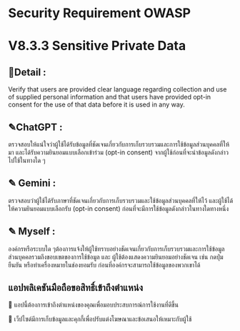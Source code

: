 # Security Requirement OWASP

# V8.3.3  Sensitive Private Data

## 📝Detail :
Verify that users are provided clear language regarding collection and use of
supplied personal information and that users have provided opt-in consent
for the use of that data before it is used in any way.

## ✎ChatGPT :
ตรวจสอบให้แน่ใจว่าผู้ใช้ได้รับข้อมูลที่ชัดเจนเกี่ยวกับการเก็บรวบรวมและการใช้ข้อมูลส่วนบุคคลที่ให้มา และได้รับความยินยอมแบบเลือกเข้าร่วม (opt-in consent) จากผู้ใช้ก่อนที่จะนำข้อมูลดังกล่าวไปใช้ในทางใด ๆ

## ✎ Gemini :
ตรวจสอบว่าผู้ใช้ได้รับภาษาที่ชัดเจนเกี่ยวกับการเก็บรวบรวมและใช้ข้อมูลส่วนบุคคลที่ให้ไว้ และผู้ใช้ได้ให้ความยินยอมแบบเลือกรับ (opt-in consent) ก่อนที่จะมีการใช้ข้อมูลดังกล่าวในทางใดทางหนึ่ง

## ✎ Myself :
องค์กรหรือระบบใด ๆต้องการแจ้งให้ผู้ใช้ทราบอย่างชัดเจนเกี่ยวกับการเก็บรวบรวมและการใช้ข้อมูลส่วนบุคคลรวมถึงขอบเขตของการใช้ข้อมูล และ ผู้ใช้ต้องแสดงความยินยอมอย่างชัดเจน เช่น กดปุ่มยืนยัน หรือทำเครื่องหมายในช่องยอมรับ ก่อนที่องค์กรจะสามารถใช้ข้อมูลของพวกเขาได้

## แอปพลิเคชันมือถือขอสิทธิ์เข้าถึงตำแหน่ง
  📍 แอปนี้ต้องการเข้าถึงตำแหน่งของคุณเพื่อมอบประสบการณ์การใช้งานที่ดีขึ้น
  
  📍 เว็ปไซต์มีการเก็บข้อมูลและคุกกี้เพื่อปรับแต่งโฆษณาและข้อเสนอให้เหมาะกับผู้ใช้

